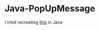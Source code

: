 # Java-PopUpMessage

I tried recreating [this](https://www.tiktok.com/@elijahchickennugget/video/7062759018250472706?is_from_webapp=1&sender_device=pc&web_id7065318037017167366) in Java

